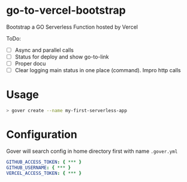 # go-to-vercel-bootstrap
Bootstrap a GO Serverless Function hosted by Vercel

ToDo:
- [ ] Async and parallel calls
- [ ] Status for deploy and show go-to-link
- [ ] Proper docu
- [ ] Clear logging main status in one place (command). Impro http calls

# Usage

```bash
> gover create --name my-first-serverless-app
```

# Configuration

Gover will search config in home directory first with name `.gover.yml`
```yaml
GITHUB_ACCESS_TOKEN: { *** }
GITHUB_USERNAME: { *** }
VERCEL_ACCESS_TOKEN: { *** }
```